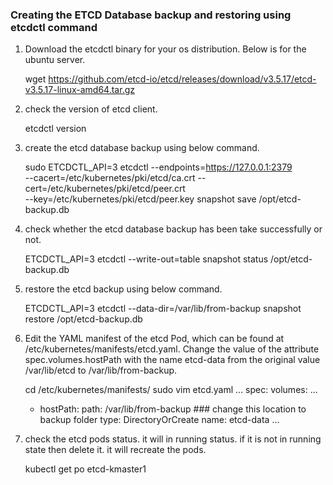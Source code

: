 ### Creating the ETCD Database backup and restoring using etcdctl command 
1. Download the etcdctl binary for your os distribution. Below is for the ubuntu server.

    wget https://github.com/etcd-io/etcd/releases/download/v3.5.17/etcd-v3.5.17-linux-amd64.tar.gz
  

3. check the version of etcd client.

    etcdctl version

4. create the etcd database backup using below command. 

    sudo ETCDCTL_API=3 etcdctl --endpoints=https://127.0.0.1:2379  \
    --cacert=/etc/kubernetes/pki/etcd/ca.crt --cert=/etc/kubernetes/pki/etcd/peer.crt \
    --key=/etc/kubernetes/pki/etcd/peer.key  snapshot save /opt/etcd-backup.db

5. check whether the etcd database backup has been take successfully or not.

    ETCDCTL_API=3 etcdctl --write-out=table snapshot status /opt/etcd-backup.db

6. restore the etcd backup using below command. 

    ETCDCTL_API=3 etcdctl --data-dir=/var/lib/from-backup snapshot restore /opt/etcd-backup.db

7. Edit the YAML manifest of the etcd Pod, which can be found at /etc/kubernetes/manifests/etcd.yaml. Change the value of the attribute spec.volumes.hostPath with the name etcd-data from the original value /var/lib/etcd to /var/lib/from-backup. 

    cd /etc/kubernetes/manifests/
    sudo vim etcd.yaml
    ...
    spec:
      volumes:
      ...
      - hostPath:
          path: /var/lib/from-backup ### change this location to backup folder
          type: DirectoryOrCreate
        name: etcd-data
    ...

8. check the etcd pods status. it will in running status. if it is not in running state then delete it. it will recreate the pods. 

    kubectl get po etcd-kmaster1

